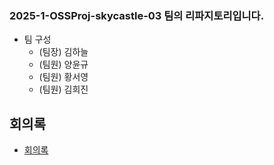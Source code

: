 ### 2025-1-OSSProj-skycastle-03 팀의 리파지토리입니다.
- 팀 구성 
    - (팀장) 김하늘
    - (팀원) 양윤규
    - (팀원) 황서영
    - (팀원) 김희진

## 회의록

- [회의록](./Doc/1_3_OSSProj_03_SkyCastle_회의록.pdf)